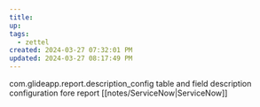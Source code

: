 ```yaml
---
title:
up: 
tags:
  - zettel
created: 2024-03-27 07:32:01 PM
updated: 2024-03-27 08:17:49 PM
---
```

com.glideapp.report.description_config 
table and field description configuration fore report [[notes/ServiceNow|ServiceNow]]